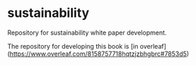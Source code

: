 # sustainability
Repository for sustainability white paper development. 

The repository for developing this book is [in overleaf] (https://www.overleaf.com/8158757718hqtzjzbhgbrc#7853d5)
